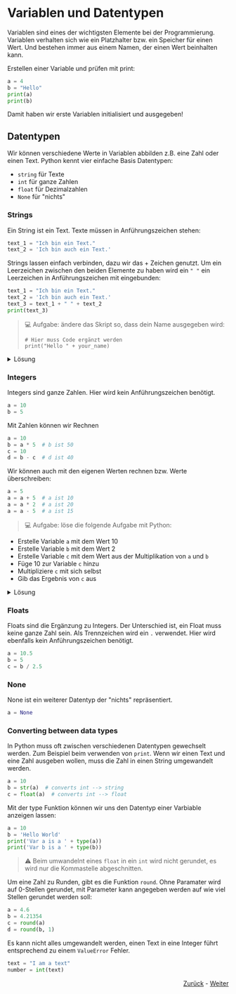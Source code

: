 # Variablen und Datentypen
Variablen sind eines der wichtigsten Elemente bei der Programmierung. 
Variablen verhalten sich wie ein Platzhalter bzw. ein Speicher für einen 
Wert. Und bestehen immer aus einem Namen, der einen Wert beinhalten kann.

Erstellen einer Variable und prüfen mit print:
```python
a = 4
b = "Hello"
print(a)
print(b)
```
Damit haben wir erste Variablen initialisiert und ausgegeben! 

## Datentypen
Wir können verschiedene Werte in Variablen abbilden z.B. eine Zahl oder einen Text.
Python kennt vier einfache Basis Datentypen:
* `string` für Texte
* `int` für ganze Zahlen
* `float` für Dezimalzahlen
* `None` für "nichts"

### Strings
Ein String ist ein Text. Texte müssen in Anführungszeichen stehen:
```python
text_1 = "Ich bin ein Text."
text_2 = 'Ich bin auch ein Text.'
```

Strings lassen einfach verbinden, dazu wir das + Zeichen genutzt. Um ein Leerzeichen zwischen den beiden Elemente zu haben wird ein `" "` ein Leerzeichen in Anführungszeichen mit eingebunden:
```python
text_1 = "Ich bin ein Text."
text_2 = 'Ich bin auch ein Text.'
text_3 = text_1 + " " + text_2
print(text_3)
```

> :computer: Aufgabe: ändere das Skript so, dass dein Name ausgegeben wird:
> ```python3
> # Hier muss Code ergänzt werden
> print("Hello " + your_name)
> ```

<details>
  <summary>Lösung</summary>

  ```python
  your_name = "Sebastian"
  print("Hello " + your_name)
  ```
</details>

### Integers
Integers sind ganze Zahlen. Hier wird kein Anführungszeichen benötigt.
```python
a = 10
b = 5
```

Mit Zahlen können wir Rechnen
```python
a = 10
b = a * 5  # b ist 50
c = 10
d = b - c  # d ist 40
```

Wir können auch mit den eigenen Werten rechnen bzw. Werte überschreiben:
```python
a = 5
a = a + 5  # a ist 10
a = a * 2  # a ist 20
a = a - 5  # a ist 15
```

> :computer: Aufgabe: löse die folgende Aufgabe mit Python:
* Erstelle Variable `a` mit dem Wert 10
* Erstelle Variable `b` mit dem Wert 2
* Erstelle Variable `c` mit dem Wert aus der Multiplikation von `a` und `b`
* Füge 10 zur Variable `c` hinzu
* Multipliziere `c` mit sich selbst
* Gib das Ergebnis von `c` aus

<details>
  <summary>Lösung</summary>

  ```python
  a = 10
  b = 2
  c = a * b
  c = c + 10
  c = c * c
  print(c)
  ```
</details>

### Floats
Floats sind die Ergänzung zu Integers. Der Unterschied ist, ein Float muss keine ganze Zahl sein. Als Trennzeichen wird ein `.` verwendet. Hier wird ebenfalls kein Anführungszeichen benötigt.
```python
a = 10.5
b = 5
c = b / 2.5
```

### None
None ist ein weiterer Datentyp der "nichts" repräsentiert.
```python
a = None
```

### Converting between data types
In Python muss oft zwischen verschiedenen Datentypen gewechselt werden. Zum Beispiel beim verwenden von `print`. Wenn wir einen Text und eine Zahl ausgeben wollen, muss die Zahl in einen String umgewandelt werden.
```python
a = 10
b = str(a)  # converts int --> string
c = float(a)  # converts int --> float
```

Mit der type Funktion können wir uns den Datentyp einer Varbiable anzeigen lassen:
```python
a = 10
b = 'Hello World'
print('Var a is a ' + type(a))
print('Var b is a ' + type(b))
```

> :warning: Beim umwandelnt eines `float` in ein `int` wird nicht gerundet, es wird nur die Kommastelle abgeschnitten.

Um eine Zahl zu Runden, gibt es die Funktion `round`. Ohne Paramater wird auf 0-Stellen gerundet, mit Parameter kann angegeben werden auf wie viel Stellen gerundet werden soll:
```python
a = 4.6
b = 4.21354
c = round(a)
d = round(b, 1)
```

Es kann nicht alles umgewandelt werden, einen Text in eine Integer führt entsprechend zu einem `ValueError` Fehler.
```python
text = "I am a text"
number = int(text)
```

<div align="right">
   
   [Zurück](Readme.md) - [Weiter](loops.md)
</div>

